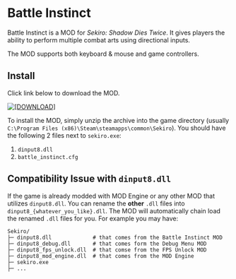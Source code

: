 # Battle Instinct

Battle Instinct is a MOD for *Sekiro: Shadow Dies Twice*. It gives players the ability to perform multiple combat arts using directional inputs.

The MOD supports both keyboard & mouse and game controllers.

## Install

Click link below to download the MOD.

[![[DOWNLOAD]](https://img.shields.io/badge/DOWNLOAD-battle--instinct__x64.zip-blue)](https://github.com/dec32/sekiro-battle-instinct/releases/latest/download/battle-instinct_x64.zip)

To install the MOD, simply unzip the archive into the game directory (usually `C:\Program Files (x86)\Steam\steamapps\common\Sekiro`). You should have the following 2 files next to `sekiro.exe`:

1. `dinput8.dll`
2. `battle_instinct.cfg`

## Compatibility Issue with `dinput8.dll`

If the game is already modded with MOD Engine or any other MOD that utilizes `dinput8.dll`. You can rename the **other** `.dll` files into `dinput8_{whatever_you_like}.dll`. The MOD will automatically chain load the renamed `.dll` files for you. For example you may have:

```
Sekiro/
├─ dinput8.dll             # that comes from the Battle Instinct MOD
├─ dinput8_debug.dll       # that comes form the Debug Menu MOD
├─ dinput8_fps_unlock.dll  # that comse from the FPS Unlock MOD
├─ dinput8_mod_engine.dll  # that comes from the MOD Engine
├─ sekiro.exe
├─ ...
```